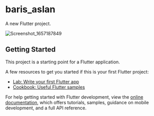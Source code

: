 # baris_aslan

A new Flutter project.

![Screenshot_1657187849](https://user-images.githubusercontent.com/65287615/177747359-e661bc23-4d0a-4111-9114-ac155d2c34fd.png)

## Getting Started

This project is a starting point for a Flutter application.

A few resources to get you started if this is your first Flutter project:

- [Lab: Write your first Flutter app](https://docs.flutter.dev/get-started/codelab)
- [Cookbook: Useful Flutter samples](https://docs.flutter.dev/cookbook)

For help getting started with Flutter development, view the
[online documentation](https://docs.flutter.dev/), which offers tutorials,
samples, guidance on mobile development, and a full API reference.
